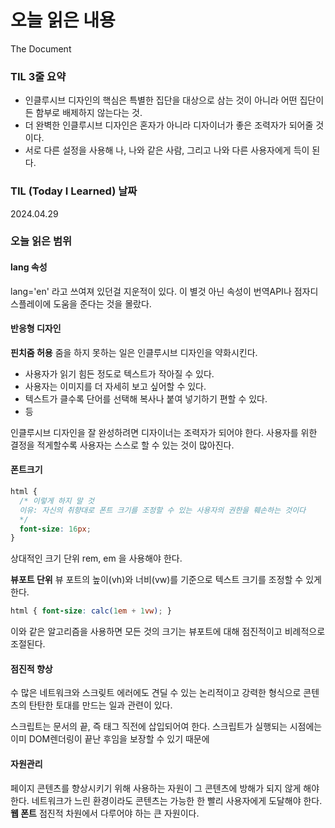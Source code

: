 # 오늘 읽은 내용

The Document

### TIL 3줄 요약

- 인클루시브 디자인의 핵심은 특별한 집단을 대상으로 삼는 것이 아니라 어떤 집단이든 함부로 배제하지 않는다는 것.
- 더 완벽한 인클루시브 디자인은 혼자가 아니라 디자이너가 좋은 조력자가 되어줄 것이다.
- 서로 다른 설정을 사용해 나, 나와 같은 사람, 그리고 나와 다른 사용자에게 득이 된다.

### TIL (Today I Learned) 날짜

2024.04.29

### 오늘 읽은 범위

#### lang 속성
lang='en' 라고 쓰여져 있던걸 지운적이 있다. 이 별것 아닌 속성이 번역API나 점자디스플레이에 도움을 준다는 것을 몰랐다.

#### 반응형 디자인

**핀치줌 허용**
줌을 하지 못하는 일은 인클루시브 디자인을 약화시킨다.
- 사용자가 읽기 힘든 정도로 텍스트가 작아질 수 있다.
- 사용자는 이미지를 더 자세히 보고 싶어할 수 있다.
- 텍스트가 클수록 단어를 선택해 복사나 붙여 넣기하기 편할 수 있다.
- 등

인클루시브 디자인을 잘 완성하려면 디자이너는 조력자가 되어야 한다.
사용자를 위한 결정을 적게할수록 사용자는 스스로 할 수 있는 것이 많아진다.

#### 폰트크기

```css
html {
  /* 이렇게 하지 말 것 
  이유: 자신의 취향대로 폰트 크기를 조정할 수 있는 사용자의 권한을 훼손하는 것이다
  */
  font-size: 16px;
}
```

상대적인 크기 단위 rem, em 을 사용해야 한다.

**뷰포트 단위**
뷰 포트의 높이(vh)와 너비(vw)를 기준으로 텍스트 크기를 조정할 수 있게한다.

```css
html { font-size: calc(1em + 1vw); }
```

이와 같은 알고리즘을 사용하면 모든 것의 크기는 뷰포트에 대해 점진적이고 비례적으로 조절된다.

#### 점진적 향상

수 많은 네트워크와 스크맂트 에러에도 견딜 수 있는 논리적이고 강력한 형식으로 콘텐츠의 탄탄한 토대를 만드는 일과 관련이 있다.

스크립트는 문서의 끝, 즉 </body> 태그 직전에 삽입되어여 한다.
스크립트가 실행되는 시점에는 이미 DOM렌더링이 끝난 후임을 보장할 수 있기 때문에

#### 자원관리

페이지 콘텐츠를 향상시키기 위해 사용하는 자원이 그 콘텐츠에 방해가 되지 않게 해야 한다.
네트워크가 느린 환경이라도 콘텐츠는 가능한 한 빨리 사용자에게 도달해야 한다.
**웹 폰트** 점진적 차원에서 다루어야 하는 큰 자원이다.

#### <title> 요소

웹 사이트 이름 | 검색 결과에 나타날 내용

#### <main> 요소

```html
<main id="main">
  <!-- 이 페이지만의 콘텐츠 -->
</main>
```

<main>은 페이지의 핵심 내용을 담을 목적으로 설계 되었다.
싱글 페이지 어플레케이션이라면 한번만 사용되어야 한다.

#### 모두 합치기
여기서 나온 것들을 모두 합친다면
```html
<!DOCTYPE html>
<!-- 이 페이지의 주요 언어 선언 -->
<html lang='en'>
  <head>
    <meta charset='utf-8'>
    <!-- 줌 기능ㅇ을 막지 않는 뷰포트 선언 -->
    <meta name='viewport' content='width=device-width, initial-scale=1.0'>
    <!-- 베이스64로 인코딩된 논블로킹 폰트 지원 -->
    <link rel='stylesheet' href='font.css' media='none' onload='if(media != "all")'>
    <noscript><link rel='stylesheet' href='main.css'></noscript>

    <!-- 페이지를 설명하는 레이블 -->
    <title>Inclusive Design Template | Heydon's Site</title>
  </head>
  <body>
    <!-- 키보드 사용자를 위한 건너뛰기 링크 -->
    <a href='#main'>skip to main content</a>

    <!-- 로고, 페이지 네비게이션 -->
    <main id='main'>
      <!-- 페이지 고유의 콘텐츠 -->
    </main>

    <!-- 논 블로킹 자바스크립트 자원 -->
    <script src='scripts.js'></script>
  </body>
```

### 오늘 읽은 소감은? 떠오르는 생각을 가볍게 적어보세요

내가 편하기 위해 개발 했던 것들은 분명히 누군가에게 불편함으로 작용하게 된다.
이 책은 생각해보지 못한 것들에 대해 계속 이야기 한다.
내가 단순하게 생각하면서 모르고 지나쳤던 것들이 아주 많다.
앞으로 책을 읽으면서 이런 것들을 하나씩 줄여야 겠다.

### 궁금한 내용이 있거나, 잘 이해되지 않는 내용이 있다면 적어보세요



### 해시태그: #인클루시브디자인 #문서 
